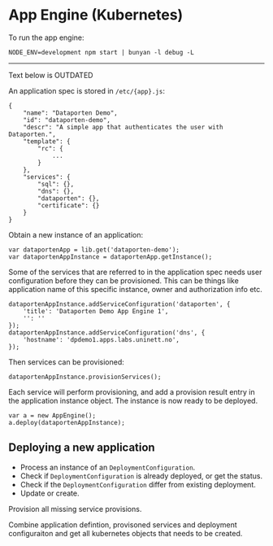 # App Engine (Kubernetes)



To run the app engine:

```
NODE_ENV=development npm start | bunyan -l debug -L
```


----

Text below is OUTDATED


An application spec is stored in `/etc/{app}.js`:

```
{
	"name": "Dataporten Demo",
	"id": "dataporten-demo",
	"descr": "A simple app that authenticates the user with Dataporten.",
	"template": {
		"rc": {
			...
		}
	},
	"services": {
		"sql": {},
		"dns": {},
		"dataporten": {},
		"certificate": {}
	}
}
```

Obtain a new instance of an application:

```
var dataportenApp = lib.get('dataporten-demo');
var dataportenAppInstance = dataportenApp.getInstance();
```

Some of the services that are referred to in the application spec needs user configuration before they can be provisioned. This can be things like application name of this specific instance, owner and authorization info etc.

```
dataportenAppInstance.addServiceConfiguration('dataporten', {
	'title': 'Dataporten Demo App Engine 1',
	'': ''
});
dataportenAppInstance.addServiceConfiguration('dns', {
	'hostname': 'dpdemo1.apps.labs.uninett.no',
});
```

Then services can be provisioned:

```
dataportenAppInstance.provisionServices();
```

Each service will perform provisioning, and add a provision result entry in the application instance object. The instance is now ready to be deployed.

```
var a = new AppEngine();
a.deploy(dataportenAppInstance);
```


## Deploying a new application

* Process an instance of an `DeploymentConfiguration`.
* Check if `DeploymentConfiguration` is already deployed, or get the status.
* Check if the `DeploymentConfiguration` differ from existing deployment.
* Update or create.

Provision all missing service provisions.

Combine application defintion, provisoned services and deployment configuraiton and get all kubernetes objects that needs to be created.
